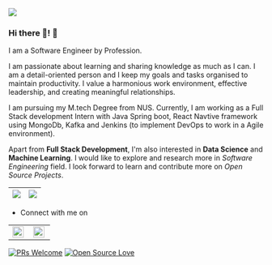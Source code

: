 
![](https://komarev.com/ghpvc/?username=suravimandal&color=79b8ff)


### Hi there 👋! :woman:

I am a Software Engineer by Profession.

I am passionate about learning and sharing knowledge as much as I can. I am a detail-oriented person and I keep my goals and tasks organised to maintain productivity. I value a harmonious work environment, effective leadership, and creating meaningful relationships.

I am pursuing my M.tech Degree from NUS. Currently, I am working as a Full Stack development Intern with Java Spring boot, React Navtive framework using MongoDb,  Kafka and Jenkins (to implement DevOps to work in a Agile environment).

Apart from **Full Stack Development**, I'm also interested in **Data Science** and **Machine Learning**. I would like to explore and research more in *Software Engineering* field. I look forward to learn and contribute more on *Open Source Projects*. 






|<img src="https://github-readme-stats.vercel.app/api?username=suravimandal&&show_icons=true&count_private=true"/>|<img src="https://github-readme-streak-stats.herokuapp.com/?user=suravimandal"/>|
|---|---|

- Connect with me on 
<table>
   <tr>
      <td>
         <a href="https://www.linkedin.com/in/suravi-mandal-80308a11b/">
            <img align="left" alt="suravimandal | Linkedin" width="22px" src="https://cdn.jsdelivr.net/npm/simple-icons@v3/icons/linkedin.svg" />
         </a>
      </td>
      <td>
         <a href="https://join.skype.com/invite/jghtugTmDJXF">
            <img align="left" alt="suravi.mandal | Skype" width="22px" src="https://cdn.jsdelivr.net/npm/simple-icons@v3/icons/skype.svg" />
         </a>
      </td>
   </tr>
</table>


[![PRs Welcome](https://img.shields.io/badge/PRs-welcome-brightgreen.svg?style=flat&logo=github)](https://github.com/suravimandal)  [![Open Source Love](https://badges.frapsoft.com/os/v2/open-source.svg?v=103)](https://github.com/suravimandal)
